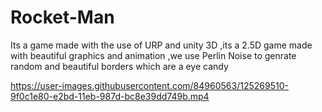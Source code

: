
# Rocket-Man
Its a game made with the use of URP and unity 3D ,its a 2.5D game made with beautiful graphics and animation ,we use Perlin Noise to genrate random and beautiful borders which are a eye candy


https://user-images.githubusercontent.com/84960563/125269510-9f0c1e80-e2bd-11eb-987d-bc8e39dd749b.mp4

